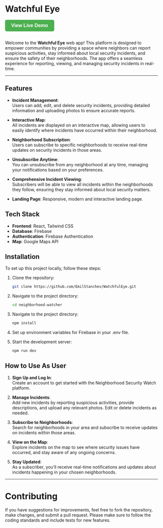 # Watchful Eye

<a href="https://watchfuleye.vercel.app/" target="_blank">
  <button style="padding: 10px 20px; background-color: #4CAF50; color: white; font-size: 16px; font-weight: bold; border: none; border-radius: 5px; cursor: pointer; transition: background-color 0.3s ease; margin-bottom:15px ">
    View Live Demo
  </button>
</a>
</a>


Welcome to the **Watchful Eye** web app! This platform is designed to empower communities by providing a space where neighbors can report suspicious activities, stay informed about local security incidents, and ensure the safety of their neighborhoods. The app offers a seamless experience for reporting, viewing, and managing security incidents in real-time.

---

## Features

- **Incident Management**:  
  Users can add, edit, and delete security incidents, providing detailed information and uploading photos to ensure accurate reports.
  
- **Interactive Map**:  
All incidents are displayed on an interactive map, allowing users to easily identify where incidents have occurred within their neighborhood.

- **Neighborhood Subscription**:  
Users can subscribe to specific neighborhoods to receive real-time updates on security incidents in those areas.

- **Unsubscribe Anytime**:  
You can unsubscribe from any neighborhood at any time, managing your notifications based on your preferences.

- **Comprehensive Incident Viewing**:  
Subscribers will be able to view all incidents within the neighborhoods they follow, ensuring they stay informed about local security matters.

- **Landing Page**:
Responsive, modern and interactive landing page.

## Tech Stack

- **Frontend**: React, Tailwind CSS
- **Database**: Firebase
- **Authentication**: Firebase Authentication
- **Map**: Google Maps API


## Installation

To set up this project locally, follow these steps:

1. Clone the repository:
   ```bash
   git clone https://github.com/EmilStanchev/WatchfulEye.git
    ```

2. Navigate to the project directory:
    ```bash
    cd neighborhood-watcher
    ```

3. Navigate to the project directory:
    ```bash
    npm install
    ```

4. Set up environment variables for Firebase in your .env file.
 
 5. Start the development server:
     ```bash 
    npm run dev 
    ```


## How to Use As User

1. **Sign Up and Log In**:  
   Create an account to get started with the Neighborhood Security Watch platform.
   
2. **Manage Incidents**:  
   Add new incidents by reporting suspicious activities, provide descriptions, and upload any relevant photos. Edit or delete incidents as needed.

3. **Subscribe to Neighborhoods**:  
   Search for neighborhoods in your area and subscribe to receive updates on incidents within those areas.

4. **View on the Map**:  
   Explore incidents on the map to see where security issues have occurred, and stay aware of any ongoing concerns.

5. **Stay Updated**:  
   As a subscriber, you’ll receive real-time notifications and updates about incidents happening in your chosen neighborhoods.

---

# Contributing
If you have suggestions for improvements, feel free to fork the repository, make changes, and submit a pull request. Please make sure to follow the coding standards and include tests for new features.
